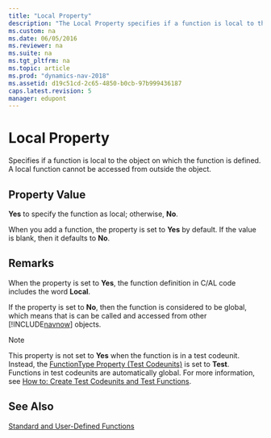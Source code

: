 ```yaml
---
title: "Local Property"
description: "The Local Property specifies if a function is local to the object on which the function is defined."
ms.custom: na
ms.date: 06/05/2016
ms.reviewer: na
ms.suite: na
ms.tgt_pltfrm: na
ms.topic: article
ms.prod: "dynamics-nav-2018"
ms.assetid: d19c51cd-2c65-4850-b0cb-97b999436187
caps.latest.revision: 5
manager: edupont
---
```

# Local Property
Specifies if a function is local to the object on which the function is defined. A local function cannot be accessed from outside the object.  
  
## Property Value  
 **Yes** to specify the function as local; otherwise, **No**.  
  
 When you add a function, the property is set to **Yes** by default. If the value is blank, then it defaults to **No**.  
  
## Remarks  
 When the property is set to **Yes**, the function definition in C/AL code includes the word **Local**.  
  
 If the property is set to **No**, then the function is considered to be global, which means that is can be called and accessed from other [!INCLUDE[navnow](includes/navnow_md.md)] objects.  
  
> [!NOTE]  
>  This property is not set to **Yes** when the function is in a test codeunit. Instead, the [FunctionType Property \(Test Codeunits\)](FunctionType-Property--Test-Codeunits-.md) is set to **Test**. Functions in test codeunits are automatically global. For more information, see [How to: Create Test Codeunits and Test Functions](How-to--Create-Test-Codeunits-and-Test-Functions.md).  
  
## See Also  
 [Standard and User-Defined Functions](Standard-and-User-Defined-Functions.md)